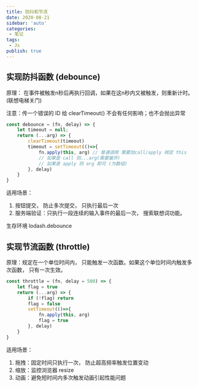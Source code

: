 ```yaml
---
title: 防抖和节流
date: 2020-08-21
sidebar: 'auto'
categories:
 - 笔记
tags:
 - Js
publish: true
---
```


## 实现防抖函数 (debounce)

原理： 在事件被触发n秒后再执行回调，如果在这n秒内又被触发，则重新计时。(联想电梯关门)

注意：传一个错误的 ID 给 clearTimeout() 不会有任何影响；也不会抛出异常

```js
const debounce = (fn, delay) => {
    let timeout = null;
    return (...arg) => {
 	    clearTimeout(timeout) 
        timeout = setTimeout(()=>{
            fn.apply(this, arg) // 普通调用 需要加call/apply 绑定 this
            // 如果是 call 则...arg(需要展开) 
            // 如果是 apply 则 arg 即可 (为数组)
        }, delay)
    }
}
```

适用场景：

1. 按钮提交， 防止多次提交， 只执行最后一次
2. 服务端验证：只执行一段连续的输入事件的最后一次， 搜索联想词功能。

生存环境 lodash.debounce

## 实现节流函数 (throttle)

原理：规定在一个单位时间内， 只能触发一次函数。如果这个单位时间内触发多次函数， 只有一次生效。

```js
const throttle = (fn, delay = 500) => {
    let flag = true
    return (...arg) => {
        if (!flag) return
        flag = false
        setTimeout(()=>{
            fn.apply(this, arg)
            flag = true
        }, delay)
    }
}
```

适用场景：

1. 拖拽：固定时间只执行一次， 防止超高频率触发位置变动
2. 缩放：监控浏览器 resize
3. 动画：避免短时间内多次触发动画引起性能问题
